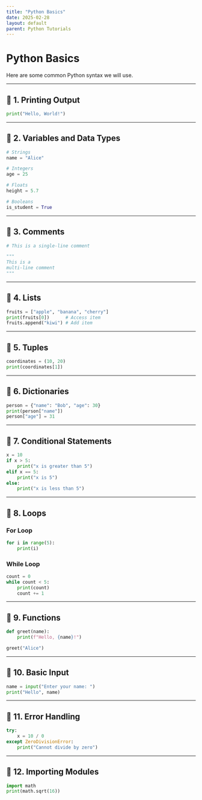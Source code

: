 ```yaml
---
title: "Python Basics"
date: 2025-02-28
layout: default
parent: Python Tutorials
---
```



# Python Basics

Here are some common Python syntax we will use.

---

## 📌 1. Printing Output
```python
print("Hello, World!")
```

---

## 📌 2. Variables and Data Types
```python
# Strings
name = "Alice"

# Integers
age = 25

# Floats
height = 5.7

# Booleans
is_student = True
```

---

## 📌 3. Comments
```python
# This is a single-line comment

"""
This is a
multi-line comment
"""
```

---

## 📌 4. Lists
```python
fruits = ["apple", "banana", "cherry"]
print(fruits[0])      # Access item
fruits.append("kiwi") # Add item
```

---

## 📌 5. Tuples
```python
coordinates = (10, 20)
print(coordinates[1])
```

---

## 📌 6. Dictionaries
```python
person = {"name": "Bob", "age": 30}
print(person["name"])
person["age"] = 31
```

---

## 📌 7. Conditional Statements
```python
x = 10
if x > 5:
    print("x is greater than 5")
elif x == 5:
    print("x is 5")
else:
    print("x is less than 5")
```

---

## 📌 8. Loops

### For Loop
```python
for i in range(5):
    print(i)
```

### While Loop
```python
count = 0
while count < 5:
    print(count)
    count += 1
```

---

## 📌 9. Functions
```python
def greet(name):
    print(f"Hello, {name}!")

greet("Alice")
```

---

## 📌 10. Basic Input
```python
name = input("Enter your name: ")
print("Hello", name)
```

---

## 📌 11. Error Handling
```python
try:
    x = 10 / 0
except ZeroDivisionError:
    print("Cannot divide by zero")
```

---

## 📌 12. Importing Modules
```python
import math
print(math.sqrt(16))
```
